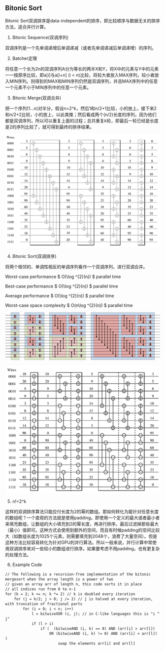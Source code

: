 ## Bitonic Sort

Bitonic Sort双调排序是data-independent的排序，即比较顺序与数据无关的排序方法，适合并行计算。

1. Bitonic Sequence(双调序列)

双调序列是一个先单调递增后单调递减（或者先单调递减后单调递增）的序列。

2. Batcher定理

将任意一个长为2n的双调序列A分为等长的两半X和Y，将X中的元素与Y中的元素一一按原序比较，即a[i]与a[i+n] (i < n)比较，将较大者放入MAX序列，较小者放入MIN序列。则得到的MAX和MIN序列仍然是双调序列，并且MAX序列中的任意一个元素不小于MIN序列中的任意一个元素。

3. Bitonic Merge(双调合并)

把一个序列(1…n)对半分，假设n=2^k，然后1和n/2+1比较，小的放上，接下来2和n/2+2比较，小的放上，以此类推；然后看成两个(n/2)长度的序列，因为他们都是双调序列，所以可以重复上面的过程；总共重复k轮，即最后一轮已经是长度是2的序列比较了，就可得到最终的排序结果。

![image](images/BitonicSort_1.png)

4. Bitonic Sort(双调排序)

将两个相邻的、单调性相反的单调序列看作一个双调序列，进行双调合并。

Worst-case performance      $ O(\log ^{2}(n)) $ parallel time

Best-case performance       $ O(\log ^{2}(n)) $ parallel time

Average performance         $ O(\log ^{2}(n)) $ parallel time

Worst-case space complexity $ O(n\log ^{2}(n)) $ parallel time

![image](images/BitonicSort_2.png)

![image](images/BitonicSort_3.png)

5. n!=2^k

这样的双调排序算法只能应付长度为2的幂的数组。那如何转化为能针对任意长度的数组呢？一个直观的方法就是使用padding。即使用一个定义的最大或者最小者来填充数组，让数组的大小填充到2的幂长度，再进行排序。最后过滤掉那些最大（最小）值即可。这种方式会使用到额外的空间，而且有时候padding的空间比较大（如数组长度为1025个元素，则需要填充到2048个，浪费了大量空间）。但是这种方法比较容易转化为针对GPU的并行算法。所以一般来说，并行计算中常使用双调排序来对一些较小的数组进行排序。如果要考虑不用padding，也有更复杂的处理方法。

6. Example Code
```
// The following is a recursion-free implementation of the bitonic mergesort when the array length is a power of two
// given an array arr of length n, this code sorts it in place
// all indices run from 0 to n-1
for (k = 2; k <= n; k *= 2) // k is doubled every iteration
    for (j = k/2; j > 0; j /= 2) // j is halved at every iteration, with truncation of fractional parts
        for (i = 0; i < n; i++)
            l = bitwiseXOR (i, j); // in C-like languages this is "i ^ j"
            if (l > i)
                if (  (bitwiseAND (i, k) == 0) AND (arr[i] > arr[l])
                    OR (bitwiseAND (i, k) != 0) AND (arr[i] < arr[l]) )
                        swap the elements arr[i] and arr[l]
```
